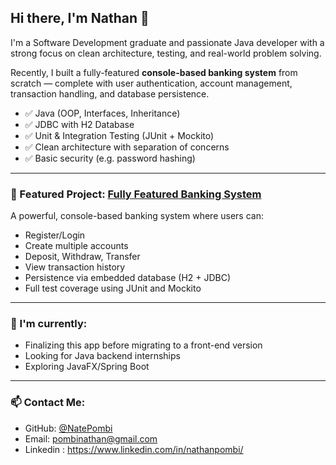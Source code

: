## Hi there, I'm Nathan 👋

I'm a Software Development graduate and passionate Java developer with a strong focus on clean architecture, testing, and real-world problem solving.

Recently, I built a fully-featured **console-based banking system** from scratch — complete with user authentication, account management, transaction handling, and database persistence.

- ✅ Java (OOP, Interfaces, Inheritance)
- ✅ JDBC with H2 Database
- ✅ Unit & Integration Testing (JUnit + Mockito)
- ✅ Clean architecture with separation of concerns
- ✅ Basic security (e.g. password hashing)

---

### 🚀 Featured Project: [Fully Featured Banking System](https://github.com/NatePombi/fully-featured-banking-System)

A powerful, console-based banking system where users can:
- Register/Login
- Create multiple accounts
- Deposit, Withdraw, Transfer
- View transaction history
- Persistence via embedded database (H2 + JDBC)
- Full test coverage using JUnit and Mockito

---

### 🧠 I'm currently:
- Finalizing this app before migrating to a front-end version
- Looking for Java backend internships 
- Exploring JavaFX/Spring Boot

---

### 📫 Contact Me:
- GitHub: [@NatePombi](https://github.com/NatePombi)
- Email: pombinathan@gmail.com
- Linkedin : https://www.linkedin.com/in/nathanpombi/
